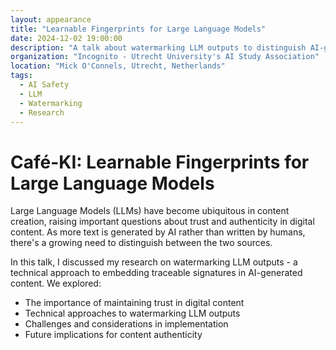 ```yaml
---
layout: appearance
title: "Learnable Fingerprints for Large Language Models"
date: 2024-12-02 19:00:00
description: "A talk about watermarking LLM outputs to distinguish AI-generated from human-written content, discussing methods to maintain trust in digital content creation."
organization: "Incognito - Utrecht University's AI Study Association"
location: "Mick O'Connels, Utrecht, Netherlands"
tags:
  - AI Safety
  - LLM
  - Watermarking
  - Research
---
```


# Café-KI: Learnable Fingerprints for Large Language Models

Large Language Models (LLMs) have become ubiquitous in content creation, raising important questions about trust and authenticity in digital content. As more text is generated by AI rather than written by humans, there's a growing need to distinguish between the two sources.

In this talk, I discussed my research on watermarking LLM outputs - a technical approach to embedding traceable signatures in AI-generated content. We explored:

- The importance of maintaining trust in digital content
- Technical approaches to watermarking LLM outputs
- Challenges and considerations in implementation
- Future implications for content authenticity